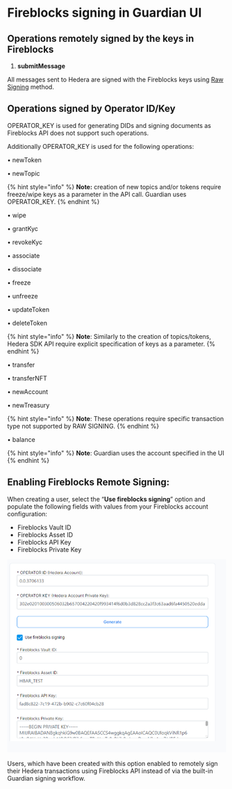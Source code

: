 # Fireblocks signing in Guardian UI

## Operations remotely signed by the keys in Fireblocks

1. **submitMessage**

All messages sent to Hedera are signed with the Fireblocks keys using [Raw Signing](https://developers.fireblocks.com/docs/raw-message-signing-overview) method.

## &#x20;Operations signed by Operator ID/Key

OPERATOR\_KEY is used for generating DIDs and signing documents as Fireblocks API does not support such operations.&#x20;

Additionally OPERATOR\_KEY is used for the following operations:

•  newToken

•  newTopic

{% hint style="info" %}
**Note:** creation of new topics and/or tokens require freeze/wipe keys as a parameter in the API call. Guardian uses OPERATOR\_KEY.
{% endhint %}

•  wipe

•  grantKyc

•  revokeKyc

•  associate

•  dissociate

•  freeze

•  unfreeze

•  updateToken

•  deleteToken

{% hint style="info" %}
**Note**: Similarly to the creation of topics/tokens, Hedera SDK API require explicit specification of keys as a parameter.
{% endhint %}

•  transfer

•  transferNFT

•  newAccount

•  newTreasury

{% hint style="info" %}
**Note**: These operations require specific transaction type not supported by RAW SIGNING.
{% endhint %}

•  balance

{% hint style="info" %}
**Note**: Guardian uses the account specified in the UI
{% endhint %}

## Enabling Fireblocks Remote Signing:

When creating a user, select the “**Use fireblocks signing**” option and populate the following fields with values from your Fireblocks account configuration:

* Fireblocks Vault ID
* Fireblocks Asset ID
* Fireblocks API Key
* Fireblocks Private Key

![](<../../../.gitbook/assets/0 (1) (1) (1) (1).png>)

Users, which have been created with this option enabled to remotely sign their Hedera transactions using Fireblocks API instead of via the built-in Guardian signing workflow.
